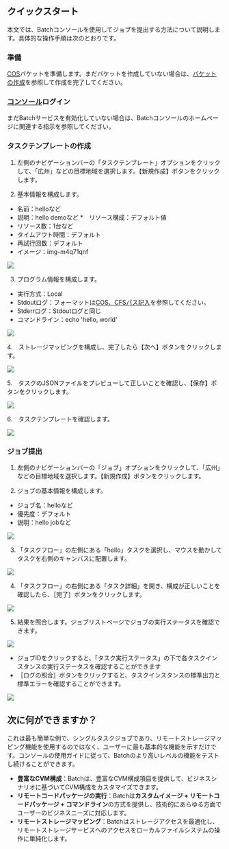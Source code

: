 ## クイックスタート
本文では、Batchコンソールを使用してジョブを提出する方法について説明します。具体的な操作手順は次のとおりです。
### 準備
[COS](https://intl.cloud.tencent.com/document/product/436)バケットを準備します。まだバケットを作成していない場合は、[バケットの作成](https://intl.cloud.tencent.com/document/product/436/6232)を参照して作成を完了してください。

### [コンソール]()ログイン
まだBatchサービスを有効化していない場合は、Batchコンソールのホームページに関連する指示を参照してください。

### タスクテンプレートの作成

1. 左側のナビゲーションバーの「タスクテンプレート」オプションをクリックして、「広州」などの目標地域を選択します。【新規作成】ボタンをクリックします。

2. 基本情報を構成します。
  * 名前：helloなど
  * 説明：hello demoなど
  *　リソース構成：デフォルト値
  * リソース数：1台など
  * タイムアウト時間：デフォルト
  * 再試行回数：デフォルト
  * イメージ：img-m4q71qnf
  
![](https://main.qcloudimg.com/raw/ac8b23c07b3f90dbce58b2eda12bbbf5.png)

3. プログラム情報を構成します。
  * 実行方式：Local
  * Stdoutログ：フォーマットは[COS、CFSパス記入](https://cloud.tencent.com/document/product/599/13996)を参照してください。
  * Stderrログ：Stdoutログと同じ
  * コマンドライン：echo 'hello, world'
  
![](https://main.qcloudimg.com/raw/9147d8b585f77e03fc225cd28d120602.png)

4.　ストレージマッピングを構成し、完了したら【次へ】ボタンをクリックします。

   ![](https://main.qcloudimg.com/raw/0fd9b64bbbd0448fbf5dd45df5dc3dfd.png)

5.　タスクのJSONファイルをプレビューして正しいことを確認し、【保存】ボタンをクリックします。

  ![](https://main.qcloudimg.com/raw/aa6fa1a471c1eff4eafaa76769661734.png)

6.　タスクテンプレートを確認します。

  ![](https://main.qcloudimg.com/raw/4d9780622a436db7a53d6cf8f6d04b11.png)

### ジョブ提出
1. 左側のナビゲーションバーの「ジョブ」オプションをクリックして、「広州」などの目標地域を選択します。【新規作成】ボタンをクリックします。

2. ジョブの基本情報を構成します。
  * ジョブ名：helloなど
  * 優先度：デフォルト
  * 説明：hello jobなど
  
  ![](https://main.qcloudimg.com/raw/4a9ee6375dc19915abf3308b78e92183.png)

3. 「タスクフロー」の左側にある「hello」タスクを選択し、マウスを動かしてタスクを右側のキャンバスに配置します。

  ![](https://main.qcloudimg.com/raw/b42b84af76c82970ed9b6bd6e56899ca.png)

4. 「タスクフロー」の右側にある「タスク詳細」を開き、構成が正しいことを確認したら、［完了］ボタンをクリックします。

![](https://main.qcloudimg.com/raw/b85431668a292aba888906ceb31097d3.png)

5. 結果を照合します。ジョブリストページでジョブの実行ステータスを確認できます。

  ![](https://main.qcloudimg.com/raw/7243bba4e5676717a3ce6bb9c2ee449b.png)
  
 - ジョブIDをクリックすると、「タスク実行ステータス」の下で各タスクインスタンスの実行ステータスを確認することができます
 - ［ログの照合］ボタンをクリックすると、タスクインスタンスの標準出力と標準エラーを確認することができます。

  ![](https://main.qcloudimg.com/raw/9c2af6b9a9f3bee388c18916db54d43f.png)

## 次に何ができますか？

これは最も簡単な例で、シングルタスクジョブであり、リモートストレージマッピング機能を使用するのではなく、ユーザーに最も基本的な機能を示すだけです。コンソールの使用ガイドに従って、Batchのより高いレベルの機能をテストし続けることができます。
- **豊富なCVM構成**：Batchは、豊富なCVM構成項目を提供して、ビジネスシナリオに基づいてCVM構成をカスタマイズできます。
- **リモートコードパッケージの実行**：Batchは**カスタムイメージ + リモートコードパッケージ + コマンドライン**の方式を提供し、技術的にあらゆる方面でユーザーのビジネスニーズに対応します。
- **リモートストレージマッピング**：Batchはストレージアクセスを最適化し、リモートストレージサービスへのアクセスをローカルファイルシステムの操作に単純化します。

